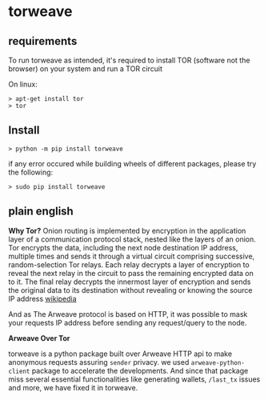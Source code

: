 # torweave

<h2>requirements</h2>
To run torweave as intended, it's required to install TOR (software not the browser) on your system and run a TOR circuit

On linux:
```
> apt-get install tor
> tor
```

<h2>Install</h2>

```
> python -m pip install torweave
```

if any error occured while building wheels of different packages, please try the following:
```
> sudo pip install torweave
```

<h2>plain english</h2>

<b>Why Tor?</b>
Onion routing is implemented by encryption in the application layer of a communication protocol stack, nested like the layers of an onion. Tor encrypts the data, including the next node destination IP address, multiple times and sends it through a virtual circuit comprising successive, random-selection Tor relays. Each relay decrypts a layer of encryption to reveal the next relay in the circuit to pass the remaining encrypted data on to it. The final relay decrypts the innermost layer of encryption and sends the original data to its destination without revealing or knowing the source IP address [wikipedia]("https://en.wikipedia.org/wiki/Tor_(anonymity_network)")

And as The Arweave protocol is based on HTTP, it was possible to mask your requests IP address before sending any request/query to the node.

<b>Arweave Over Tor</b>

torweave is a python package built over Arweave HTTP api to make anonymous requests assuring `sender` privacy. we used `arweave-python-client` package to accelerate the developments. And since that package miss several essential functionalities like generating wallets, `/last_tx` issues and more, we have fixed it in torweave.
